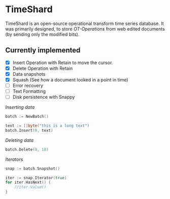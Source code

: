# TimeShard
TimeShard is an open-source operational transform time series database. It was primarily designed, to store *OT-Operations* from web edited documents (by sending only the modified bits).

## Currently implemented
- [x] Insert Operation with Retain to move the cursor.
- [x] Delete Operation with Retain
- [x] Data snapshots
- [x] Squash (See how a document looked in a point in time)
- [ ] Error recovery
- [ ] Text Formatting
- [ ] Disk persistence with Snappy

*Inserting data*
```go
batch := NewBatch()

text := []byte("this is a long text")
batch.Insert(0, text)
```

*Deleting data*
```go
batch.Delete(0, 10)
```

*Iterators*
```go
snap := batch.Snapshot()

iter := snap.Iterator(true)
for iter.HasNext() {
	//iter.Value()
}
```